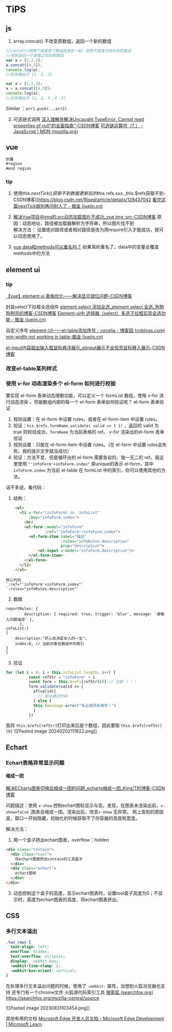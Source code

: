 # TiPS

## js
1. array.concat() 不改变原数组，返回一个新的数组
```js
//concat()把两个或者多个数组连接在一起，但是不改变已经存在的数组
//而是返回一个连接之后的新数组
var a = [1,2,3];
a.concat([4,5]);
console.log(a);
//此处输出为 [1, 2, 3]

var a = [1,2,3];
a = a.concat([4,5]);
console.log(a);
//此处输出为 [1, 2, 3 ,4 ,5]
```
Similar ：`arr1.push(...arr2)`

2. 可选链式调用
[深入理解并解决Uncaught TypeError: Cannot read properties of null“的全面指南“-CSDN博客](https://blog.csdn.net/tombosky/article/details/134333073)
[可选链运算符（?.） - JavaScript | MDN (mozilla.org)](https://developer.mozilla.org/zh-CN/docs/Web/JavaScript/Reference/Operators/Optional_chaining)

## vue

```js
折叠
#region
#end region

```

### tip
1.  使用this.$nextTick()获取不到数据更新后的this.$refs.xxx._this.$refs获取不到-CSDN博客](https://blog.csdn.net/Rised/article/details/128437042
	[看完这篇nextTick就别再问别人了 - 掘金 (juejin.cn)](https://juejin.cn/post/7266374711823171636?searchId=20230928173417F9D75B5E5F12B1CF5A9E)

2. [解决Vue项目中img的:src动态加载图片不成功_vue img :src-CSDN博客](https://blog.csdn.net/weixin_46074961/article/details/115522372#:~:text=%E5%8E%9F%E5%9B%A0%EF%BC%9A%E5%8A%A8%E6%80%81%E5%9C%B0%E5%9D%80%EF%BC%8C%E8%B7%AF%E5%BE%84%E8%A2%AB%E5%8A%A0%E8%BD%BD%E5%99%A8%E8%A7%A3%E6%9E%90%E4%B8%BA%E5%AD%97%E7%AC%A6%E4%B8%B2%EF%BC%8C%E6%89%80%E4%BB%A5%E5%9B%BE%E7%89%87%E6%89%BE%E4%B8%8D%E5%88%B0,%E8%A7%A3%E5%86%B3%E6%96%B9%E6%B3%95%EF%BC%9A%20%E8%AE%BE%E7%BD%AE%E7%BB%9D%E5%AF%B9%E8%B7%AF%E5%BE%84%E6%88%96%E8%80%85%E7%9B%B8%E5%AF%B9%E8%B7%AF%E5%BE%84%E6%98%AF%E6%94%B9%E4%B8%BA%E7%94%A8require%E5%BC%95%E5%85%A5%E6%89%8D%E8%83%BD%E6%88%90%E5%8A%9F%EF%BC%8C%E5%B0%B1%E5%8F%AF%E4%BB%A5%E5%8A%A8%E6%80%81%E4%BD%BF%E7%94%A8%E4%BA%86%E3%80%82)
	原因：动态地址，路径被加载器解析为字符串，所以图片找不到  
	解决方法： 设置绝对路径或者相对路径是改为用require引入才能成功，就可以动态使用了。
	
3. [vue data和methods可以重名吗？](https://segmentfault.com/q/1010000007103404)
	如果真的重名了，data中的变量会覆盖methods中的方法
## element ui

### tip
[【vue】element ui 表格优化——解决显示错位问题-CSDN博客](https://blog.csdn.net/coralime/article/details/122979010#:~:text=%E3%80%90%E9%97%AE%E9%A2%98%E6%8F%8F%E8%BF%B0%E3%80%91ElementUI%20el-table%20%E5%8A%A8%E6%80%81%E6%98%BE%E7%A4%BA%E8%A1%A8%E6%A0%BC%E7%9A%84%E6%97%B6%E5%80%99%EF%BC%8C%E4%BC%9A%E5%8F%91%E7%94%9F%E6%98%BE%E7%A4%BA%E9%94%99%E4%BD%8D%E7%9A%84%E6%83%85%E5%86%B5%EF%BC%8C%E6%8B%96%E6%8B%BD%E4%B8%80%E4%B8%8B%E5%8F%88%E6%81%A2%E5%A4%8D%E6%AD%A3%E5%B8%B8%E4%BA%86%EF%BC%8C%E8%BF%99%E6%98%AF%E8%A6%81%E9%80%BC%E6%AD%BB%E5%BC%BA%E8%BF%AB%E7%97%87%E3%80%90%E8%A7%A3%E5%86%B3%E5%8A%9E%E6%B3%95%E3%80%911.%20%E7%BB%99%E8%A1%A8%E6%A0%BC%E6%B7%BB%E5%8A%A0ref%E6%A0%87%E5%BF%97%20%3Cel-table%20ref%3D%22tableRef%22%20%3Adata%3D%22tableData%22%3E%3C%2Fel-table%3E2.doLayout%E5%AF%B9%20Table,-%20The%20world%27s%20most%20popular%20Vue%20UI%20frameworkwa..)

封装select下拉框全选组件
[element select 添加全选_element select 全选_狗狗狗狗亮的博客-CSDN博客](https://blog.csdn.net/weixin_44046951/article/details/127259112?ops_request_misc=%257B%2522request%255Fid%2522%253A%2522169475590016800215062736%2522%252C%2522scm%2522%253A%252220140713.130102334.pc%255Fall.%2522%257D&request_id=169475590016800215062736&biz_id=0&utm_medium=distribute.pc_search_result.none-task-blog-2~all~first_rank_ecpm_v1~rank_v31_ecpm-2-127259112-null-null.142^v94^chatsearchT3_1&utm_term=element%20ui%20select%E5%86%85%E6%B7%BB%E5%8A%A0%E5%85%A8%E9%80%89%E5%8A%9F%E8%83%BD&spm=1018.2226.3001.4187)
[Element-ui中 选择器（select）多选下拉框实现全选功能 - 掘金 (juejin.cn)](https://juejin.cn/post/7091640007961608205?searchId=20230915151325E11DD15EC3D53CCF0BA3)

自定义序号
[element-UI——el-table添加序号 - cecelia - 博客园 (cnblogs.com)](https://www.cnblogs.com/ceceliahappycoding/p/10723702.html)
[min-width not working in table-掘金 (juejin.cn)](https://juejin.cn/s/min-width%20not%20working%20in%20table)


[el-input内容超出输入框鼠标悬浮展示_elinput展示不全信息鼠标移入展示-CSDN博客](https://blog.csdn.net/qq_45093219/article/details/133088813)
### 改变el-table某列样式

### 使用 v-for 动态渲染多个 el-form 如何进行校验

要实现 el-form 表单动态增删功能，可以定义一个 formList 数组，使用 v-for 进行动态渲染 。但是数组内部的每一个 el-form 表单如何验证呢？
 el-form 表单验证
 1. 规则设置：在 el-form 中设置 rules，或者在 el-form-item 中设置 rules。
 2. 验证：` his.$refs.formName.validate( valid => { }) ` ，返回的 valid 为 true 则校验成功，`formName` 为当前表格的 ref。
v-for 渲染出的el-form 表单验证
1.   规则设置：只能在  el-form-item 中设置 rules。（在 el-form 中设置 rules会失败，我的提示文字就没成功）
2. 验证：方法不变，但是循环出的 el-form 需要各自的、独一无二的 ref。我这里使用 `"'infoForm'+infoForm.index"` 来unique的表示 el-form，其中 `infoForm.index` 为当前 el-table 在 formList 中的索引，你可以使用其他的方法。

话不多说，看代码：

1.   结构：
```html
    <ul>
      <li v-for="(infoForm) in  infoList"
          :key="infoForm.index">
        <hr>
        <el-form :model="infoForm"
                 :ref="'infoForm'+infoForm.index">  
          <el-form-item label="描述"
                        :rules="infoRules.description"
                        prop="description">
              <el-input v-model="infoForm.description"/>
          </el-form-item>
        </el-form>
      </li>
    </ul>
```

	核心代码
	`:ref="'infoForm'+infoForm.index"` 
	`:rules="infoRules.description"`
	

2. 数据
```JS      
reportRules: {
        description: { required: true, trigger: 'blur', message: '请输入问题描述' },
      },
infoList:[
{
	description:"好心态决定女人的一生"，
	index:0, // 当前对象在数组中的索引
}
]
```

3. 验证
```js
for (let i = 0; i < this.infoList.length; i++) {
          const refStr = "infoForm" + i
          const form = this.$refs[refStr][0] // 注意 ！！！
          form.validate(valid => {
            if(valid){
              // 验证通过代码
            } else {
            this.$message.error("有必填项未填写！")
            }
          })
```
我将 `this.$refs[refStr]`打印出来后是个数组，因此要取 `this.$refs[refStr][0]`
![[Pasted image 20240202111622.png]]


## Echart
### Echart表格异常显示问题

#### 缩成一团

[解决ECharts图表切换后缩成一团的问题_echarts缩成一团_King汀的博客-CSDN博客](https://blog.csdn.net/qq_28691187/article/details/112302031?spm=1001.2101.3001.6650.2&utm_medium=distribute.pc_relevant.none-task-blog-2~default~CTRLIST~default-2.nonecase&depth_1-utm_source=distribute.pc_relevant.none-task-blog-2~default~CTRLIST~default-2.nonecase)


问题描述：使用 `v-show` 控制echart图标显示与否。发现，在图表未渲染出前，`v-show=false` ,图表会缩成一团。渲染出后，改变`v-show` 无异常。
网上查到的原因是，窗口一开始隐藏，初始化的时候获取不了你容器的高度和宽度。

解决方法：
1. 用一个盒子挤出echart图表，overflow：hidden
```html
<div class="contain">
  <div class="tool">
    将echart图表挤出contain的工具盒子
  </div>
  <div class="echart">
    echart图标
  </div>
</div>
```
2. 动态控制这个盒子的高度，显示echart图表时，设置tool盒子高度为0；不显示时，高度为echart图表的高度，将echart图表挤出。


## CSS
### 多行文本溢出

```css
.two_rows {
  text-align: left;
  overflow: hidden;
  text-overflow: ellipsis;
  display: -webkit-box;
  -webkit-line-clamp: 2;
  -webkit-box-orient: vertical;
}
```
在处理多行文本溢出问题的时候，使用了 `-webkit-` 属性，没想到火狐浏览器也支持
还专门有一个chrome文件
火狐源代码索引工具 [搜索狐 (searchfox.org)](https://searchfox.org/)
https://searchfox.org/mozilla-central/source

![[Pasted image 20230831103454.png]]

其他有用的文档
[Microsoft Edge 开发人员文档 - Microsoft Edge Development | Microsoft Learn](https://learn.microsoft.com/zh-cn/microsoft-edge/developer/)


